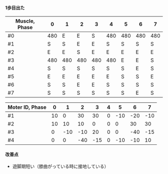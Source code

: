 #### 1歩目出た

Muscle, Phase| 0 | 1 | 2 | 3 | 4 | 5 | 6 | 7 
------------- | --- | --- | --- | --- | --- | --- | --- | --- 
\#0 | 480 | E | E | S | 480 | 480 | 480 | 480 
\#1 | S | S | E | E | S | S | S | S 
\#2 | E | E | S | E | E | E | E | E 
\#3 | 480 | 480 | 480 | 480 | 480 | E | E | S 
\#4 | S | S | S | S | S | S | E | S 
\#5 | E | E | E | E | E | S | S | E 
\#6 | S | S | E | E | S | S | S | S 
\#7 | S | S | S | S | S | S | E | S 

Moter ID, Phase| 0 | 1 | 2 | 3 | 4 | 5 | 6 | 7 
------------- | --- | --- | --- | --- | --- | --- | --- | --- 
\#1 | 10 | 0 | 30 | 30 | 0 | -10 | -20 | -10 
\#2 | 10 | 10 | 10 | 0 | 0 | 0 | 30 | 30 
\#3 | 0 | -10 | -10 | 20 | 0 | 0 | -40 | -15 
\#4 | 0 | 0 | -40 | -15 | 0 | -10 | -10 | 10 

#### 改善点
- 遊脚期短い（膝曲がっている時に接地している）
